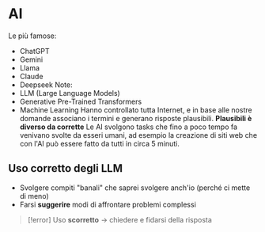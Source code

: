 # AI
Le più famose:
- ChatGPT
- Gemini
- Llama
- Claude
- Deepseek
Note:
- LLM (Large Language Models)
- Generative Pre-Trained Transformers
- Machine Learning 
	Hanno controllato tutta Internet, e in base alle nostre domande associano i termini e generano risposte plausibili.
	**Plausibili è diverso da corrette**
Le AI svolgono tasks che fino a poco tempo fa venivano svolte da esseri umani, ad esempio la creazione di siti web che con l'AI può essere fatto da tutti in circa 5 minuti.
## Uso corretto degli LLM
- Svolgere compiti "banali" che saprei svolgere anch'io (perché ci mette di meno)
- Farsi **suggerire** modi di affrontare problemi complessi

> [!error] 
> Uso **scorretto** -> chiedere e fidarsi della risposta 

